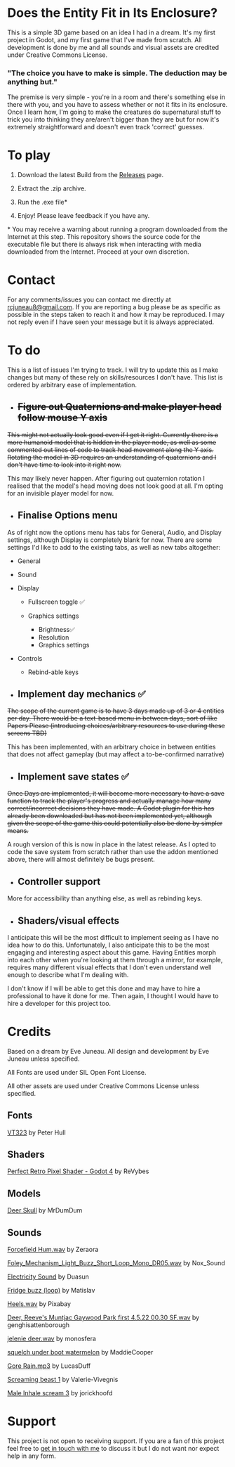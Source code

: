 
  

# Does the Entity Fit in Its Enclosure?

  

This is a simple 3D game based on an idea I had in a dream. It's my first project in Godot, and my first game that I've made from scratch. All development is done by me and all sounds and visual assets are credited under Creative Commons License.

  

### "The choice you have to make is simple. The deduction may be anything but."

  

The premise is very simple - you're in a room and there's something else in there with you, and you have to assess whether or not it fits in its enclosure. Once I learn how, I'm going to make the creatures do supernatural stuff to trick you into thinking they are/aren't bigger than they are but for now it's extremely straightforward and doesn't even track 'correct' guesses.

  

# To play

  

1. Download the latest Build from the [Releases](https://github.com/ejuneau/dtefiie/releases/tag/build) page.

  

2. Extract the .zip archive.

  

3. Run the .exe file*

  

4. Enjoy! Please leave feedback if you have any.

  

\* You may receive a warning about running a program downloaded from the Internet at this step. This repository shows the source code for the executable file but there is always risk when interacting with media downloaded from the Internet. Proceed at your own discretion.

  

# Contact

  

For any comments/issues you can contact me directly at [rcjuneau8@gmail.com](mailto:rcjuneau8@gmail.com). If you are reporting a bug please be as specific as possible in the steps taken to reach it and how it may be reproduced. I may not reply even if I have seen your message but it is always appreciated.

  

# To do

  

This is a list of issues I'm trying to track. I will try to update this as I make changes but many of these rely on skills/resources I don't have. This list is ordered by arbitrary ease of implementation.

  
  

*  ## ~~Figure out Quaternions and make player head follow mouse Y axis~~

~~This might not actually look good even if I get it right. Currently there is a more humanoid model that is hidden in the player node, as well as some commented out lines of code to track head movement along the Y axis. Rotating the model in 3D requires an understanding of quaternions and I don't have time to look into it right now.~~

This may likely never happen. After figuring out  quaternion rotation I realised that the model's head moving does not look good at all. I'm opting for an invisible player model for now.

  

*  ## Finalise Options menu

As of right now the options menu has tabs for General, Audio, and Display settings, although Display is completely blank for now. There are some settings I'd like to add to the existing tabs, as well as new tabs altogether:

* General

* Sound

* Display

	* Fullscreen toggle ✅

	* Graphics settings
		* Brightness✅
		* Resolution
		* Graphics settings

* Controls

	* Rebind-able keys

*  ## Implement day mechanics ✅

~~The scope of the current game is to have 3 days made up of 3 or 4 entities per day. There would be a text-based menu in between days, sort of like Papers Please (introducing choices/arbitrary resources to use during these screens TBD)~~

This has been implemented, with an arbitrary choice in between entities that does not affect gameplay (but may affect a to-be-confirmed narrative)

*  ## Implement save states ✅

~~Once Days are implemented, it will become more necessary to have a save function to track the player's progress and actually manage how many correct/incorrect decisions they have made. A Godot plugin for this has already been downloaded but has not been implemented yet, although given the scope of the game this could potentially also be done by simpler means.~~

A rough version of this is now in place in the latest release. As I opted to code the save system from scratch rather than use the addon mentioned above, there will almost definitely be bugs present.

  

*  ## Controller support

More for accessibility than anything else, as well as rebinding keys.

*  ## Shaders/visual effects

I anticipate this will be the most difficult to implement seeing as I have no idea how to do this. Unfortunately, I also anticipate this to be the most engaging and interesting aspect about this game. Having Entities morph into each other when you're looking at them through a mirror, for example, requires many different visual effects that I don't even understand well enough to describe what I'm dealing with.

  

I don't know if I will be able to get this done and may have to hire a professional to have it done for me. Then again, I thought I would have to hire a developer for this project too.

  

# Credits

  

Based on a dream by Eve Juneau.
All design and development by Eve Juneau unless specified.

  

All Fonts are used under SIL Open Font License.

All other assets are used under Creative Commons License unless specified.

  

## Fonts

[VT323](https://fonts.google.com/specimen/VT323) by Peter Hull

  
  
  

## Shaders

  

[Perfect Retro Pixel Shader - Godot 4](https://godotshaders.com/shader/perfect-retro-pixel-shader-godot-4/) by ReVybes

  
  
## Models



[Deer Skull](https://sketchfab.com/3d-models/deer-skull-46aa0dc438cc4a0bb6a655a008d92fcc) by MrDumDum



## Sounds

  

[Forcefield Hum.wav](https://freesound.org/people/Zeraora/sounds/702631/) by Zeraora

  

[Foley_Mechanism_Light_Buzz_Short_Loop_Mono_DR05.wav](https://freesound.org/people/Nox_Sound/sounds/553075/) by Nox_Sound

  

[Electricity Sound](https://freesound.org/people/Duasun/sounds/712127/) by Duasun

  

[Fridge buzz (loop)](https://freesound.org/people/Matislav/sounds/524598/) by Matislav

  

[Heels.wav](https://pixabay.com/sound-effects/heelswav-14843/) by Pixabay



[Deer, Reeve's Muntjac Gaywood Park first 4.5.22 00.30 SF.wav](https://freesound.org/s/674574/) by genghisattenborough



[jelenie deer.wav](https://freesound.org/people/monosfera/sounds/413314/) by monosfera


[squelch under boot watermelon](https://freesound.org/people/MaddieCooper/sounds/739191/) by MaddieCooper


[Gore Rain.mp3](https://freesound.org/people/LucasDuff/sounds/555066/) by LucasDuff


[Screaming beast 1](https://freesound.org/people/Valerie-Vivegnis/sounds/761611/) by Valerie-Vivegnis


[Male Inhale scream 3](https://freesound.org/people/jorickhoofd/sounds/180302/) by jorickhoofd
  
  

# Support

  

This project is not open to receiving support. If you are a fan of this project feel free to [get in touch with me](https://github.com/ejuneau/dtefiie?tab=readme-ov-file#contact) to discuss it but I do not want nor expect help in any form.
